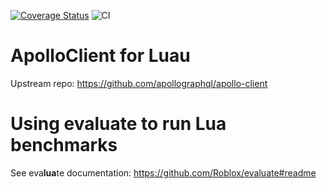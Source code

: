 [![Coverage Status](https://coveralls.io/repos/github/Roblox/apollo-client-lua-internal/badge.svg?branch=main&t=nPsuqJ)](https://coveralls.io/github/Roblox/apollo-client-lua-internal?branch=main)
![CI](https://github.com/Roblox/apollo-client-lua-internal/workflows/Tests/badge.svg)

# ApolloClient for Luau

Upstream repo: https://github.com/apollographql/apollo-client

# Using eva**lua**te to run Lua benchmarks

See eva**lua**te documentation: https://github.com/Roblox/evaluate#readme
